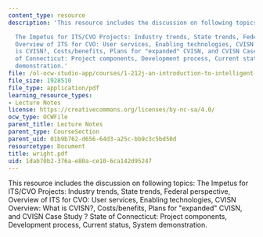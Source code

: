 ```yaml
---
content_type: resource
description: 'This resource includes the discussion on following topics:

  The Impetus for ITS/CVO Projects: Industry trends, State trends, Federal perspective,
  Overview of ITS for CVO: User services, Enabling technologies, CVISN Overview: What
  is CVISN?, Costs/benefits, Plans for "expanded" CVISN, and CVISN Case Study ? State
  of Connecticut: Project components, Development process, Current status, System
  demonstration.'
file: /ol-ocw-studio-app/courses/1-212j-an-introduction-to-intelligent-transportation-systems-spring-2005/1dab70b2376ae80ace106ca142d95247_wright.pdf
file_size: 1928510
file_type: application/pdf
learning_resource_types:
- Lecture Notes
license: https://creativecommons.org/licenses/by-nc-sa/4.0/
ocw_type: OCWFile
parent_title: Lecture Notes
parent_type: CourseSection
parent_uid: 01b9b762-d656-64d3-a25c-bb9c3c5bd50d
resourcetype: Document
title: wright.pdf
uid: 1dab70b2-376a-e80a-ce10-6ca142d95247
---
```

This resource includes the discussion on following topics:
The Impetus for ITS/CVO Projects: Industry trends, State trends, Federal perspective, Overview of ITS for CVO: User services, Enabling technologies, CVISN Overview: What is CVISN?, Costs/benefits, Plans for "expanded" CVISN, and CVISN Case Study ? State of Connecticut: Project components, Development process, Current status, System demonstration.